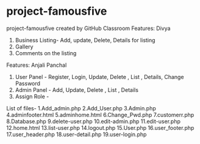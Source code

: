 # project-famousfive
project-famousfive created by GitHub Classroom
Features: Divya
1. Business Listing- Add, update, Delete, Details for listing
2. Gallery
3. Comments on the listing

Features: Anjali Panchal
1. User Panel - Register, Login, Update, Delete , List , Details, Change Password
2. Admin Panel - Add, Update, Delete , List , Details
3. Assign Role -

List of files-
1.Add_admin.php
2.Add_User.php
3.Admin.php
4.adminfooter.html
5.adminhome.html
6.Change_Pwd.php
7.customerr.php
8.Database.php
9.delete-user.php
10.edit-admin.php
11.edit-user.php
12.home.html
13.list-user.php
14.logout.php
15.User.php
16.user_footer.php
17.user_header.php
18.user-detail.php
19.user-login.php